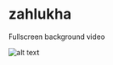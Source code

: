 # zahlukha

Fullscreen background video

![alt text](https://raw.githubusercontent.com/Zahlukha/zahlukha/master/image/Screenshot.jpg)
